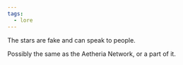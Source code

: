 ```yaml
---
tags:
  - lore
---
```

The stars are fake and can speak to people.

Possibly the same as the Aetheria Network, or a part of it.


